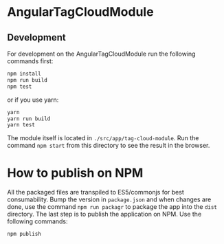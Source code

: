 # AngularTagCloudModule

## Development
For development on the AngularTagCloudModule run the following commands first:

```bash
npm install
npm run build
npm test
```

or if you use yarn:

```bash
yarn
yarn run build
yarn test
```

The module itself is located in `./src/app/tag-cloud-module`. Run the command `npm start` from this directory to see the result in the browser.

# How to publish on NPM

All the packaged files are transpiled to ES5/commonjs for best consumability.
Bump the version in `package.json` and when changes are done, use the command `npm run packagr` to package the app into the `dist` directory.
The last step is to publish the application on NPM. Use the following commands:

```bash
npm publish
```
